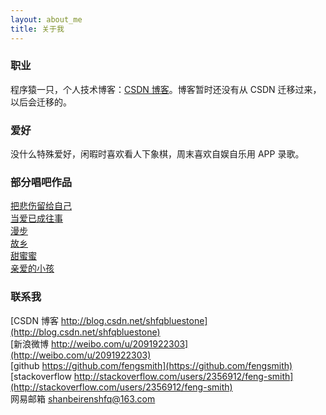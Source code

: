 ```yaml
---
layout: about_me
title: 关于我
---
```


### 职业

程序猿一只，个人技术博客：[CSDN 博客](http://blog.csdn.net/shfqbluestone)。博客暂时还没有从 CSDN 迁移过来，以后会迁移的。

### 爱好

没什么特殊爱好，闲暇时喜欢看人下象棋，周末喜欢自娱自乐用 APP 录歌。

### 部分唱吧作品

[把悲伤留给自己](http://changba.com/s/0jyzKJMSMvksMds24_Y48Q)    
[当爱已成往事](http://changba.com/s/Wp0qUi2Il-SaKUBWxtjCRQ)  
[漫步](http://changba.com/s/lpW-GcK3AnP3tbRAbKyhfQ)      
[故乡](http://changba.com/s/Y_N46cGyfQH9sIFCcARoYQ)    
[甜蜜蜜](http://changba.com/s/gf6aKJHjJa6F0LreGRi54g)    
[亲爱的小孩](http://changba.com/s/6axquOJhXgTQFESMRl6mJA)  
 
### 联系我

[CSDN 博客 http://blog.csdn.net/shfqbluestone](http://blog.csdn.net/shfqbluestone)    
[新浪微博 http://weibo.com/u/2091922303](http://weibo.com/u/2091922303)  
[github https://github.com/fengsmith](https://github.com/fengsmith)    
[stackoverflow http://stackoverflow.com/users/2356912/feng-smith](http://stackoverflow.com/users/2356912/feng-smith)    
网易邮箱 shanbeirenshfq@163.com    